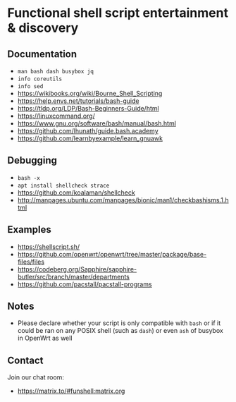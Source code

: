 # Functional shell script entertainment & discovery

## Documentation

* `man bash dash busybox jq`
* `info coreutils`
* `info sed`
* https://wikibooks.org/wiki/Bourne_Shell_Scripting
* https://help.envs.net/tutorials/bash-guide
* https://tldp.org/LDP/Bash-Beginners-Guide/html
* https://linuxcommand.org/
* https://www.gnu.org/software/bash/manual/bash.html
* https://github.com/lhunath/guide.bash.academy
* https://github.com/learnbyexample/learn_gnuawk

## Debugging

* `bash -x`
* `apt install shellcheck strace`
* https://github.com/koalaman/shellcheck
* http://manpages.ubuntu.com/manpages/bionic/man1/checkbashisms.1.html

## Examples

* https://shellscript.sh/
* https://github.com/openwrt/openwrt/tree/master/package/base-files/files
* https://codeberg.org/Sapphire/sapphire-butler/src/branch/master/departments
* https://github.com/pacstall/pacstall-programs

## Notes

* Please declare whether your script is only compatible with `bash` or if it could be ran on any POSIX shell (such as `dash`) or even `ash` of busybox in OpenWrt as well

## Contact

Join our chat room:

* https://matrix.to/#funshell:matrix.org
